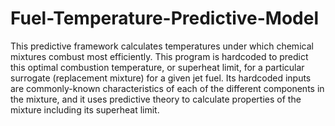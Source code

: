 # Fuel-Temperature-Predictive-Model
This predictive framework calculates temperatures under which chemical mixtures combust most efficiently. This program is hardcoded to predict this optimal combustion temperature, or superheat limit, for a particular surrogate (replacement mixture) for a given jet fuel. Its hardcoded inputs are commonly-known characteristics of each of the different components in the mixture, and it uses predictive theory to calculate properties of the mixture including its superheat limit.
